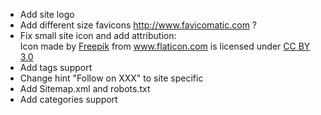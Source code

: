 * Add site logo
* Add different size favicons
  http://www.favicomatic.com ?
* Fix small site icon and add attribution:
  <div>Icon made by <a href="http://www.freepik.com" title="Freepik">Freepik</a> from <a href="http://www.flaticon.com" title="Flaticon">www.flaticon.com</a> is licensed under <a href="http://creativecommons.org/licenses/by/3.0/" title="Creative Commons BY 3.0">CC BY 3.0</a></div>
* Add tags support
* Change hint "Follow on XXX" to site specific
* Add Sitemap.xml and robots.txt
* Add categories support
